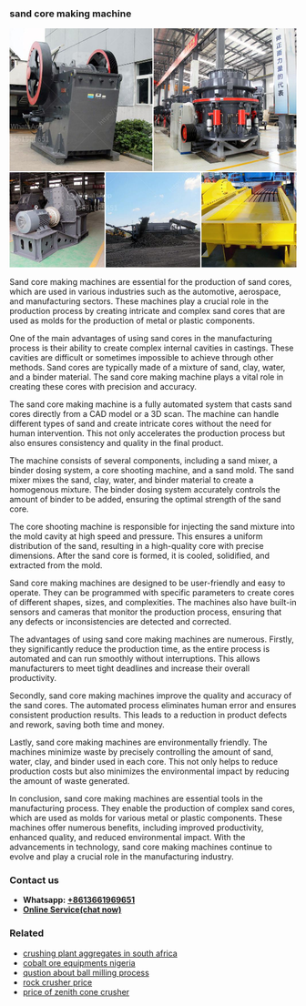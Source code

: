 <h3>sand core making machine</h3><img src='1704857026.jpg' alt=''><p>Sand core making machines are essential for the production of sand cores, which are used in various industries such as the automotive, aerospace, and manufacturing sectors. These machines play a crucial role in the production process by creating intricate and complex sand cores that are used as molds for the production of metal or plastic components.</p><p>One of the main advantages of using sand cores in the manufacturing process is their ability to create complex internal cavities in castings. These cavities are difficult or sometimes impossible to achieve through other methods. Sand cores are typically made of a mixture of sand, clay, water, and a binder material. The sand core making machine plays a vital role in creating these cores with precision and accuracy.</p><p>The sand core making machine is a fully automated system that casts sand cores directly from a CAD model or a 3D scan. The machine can handle different types of sand and create intricate cores without the need for human intervention. This not only accelerates the production process but also ensures consistency and quality in the final product.</p><p>The machine consists of several components, including a sand mixer, a binder dosing system, a core shooting machine, and a sand mold. The sand mixer mixes the sand, clay, water, and binder material to create a homogenous mixture. The binder dosing system accurately controls the amount of binder to be added, ensuring the optimal strength of the sand core.</p><p>The core shooting machine is responsible for injecting the sand mixture into the mold cavity at high speed and pressure. This ensures a uniform distribution of the sand, resulting in a high-quality core with precise dimensions. After the sand core is formed, it is cooled, solidified, and extracted from the mold.</p><p>Sand core making machines are designed to be user-friendly and easy to operate. They can be programmed with specific parameters to create cores of different shapes, sizes, and complexities. The machines also have built-in sensors and cameras that monitor the production process, ensuring that any defects or inconsistencies are detected and corrected.</p><p>The advantages of using sand core making machines are numerous. Firstly, they significantly reduce the production time, as the entire process is automated and can run smoothly without interruptions. This allows manufacturers to meet tight deadlines and increase their overall productivity.</p><p>Secondly, sand core making machines improve the quality and accuracy of the sand cores. The automated process eliminates human error and ensures consistent production results. This leads to a reduction in product defects and rework, saving both time and money.</p><p>Lastly, sand core making machines are environmentally friendly. The machines minimize waste by precisely controlling the amount of sand, water, clay, and binder used in each core. This not only helps to reduce production costs but also minimizes the environmental impact by reducing the amount of waste generated.</p><p>In conclusion, sand core making machines are essential tools in the manufacturing process. They enable the production of complex sand cores, which are used as molds for various metal or plastic components. These machines offer numerous benefits, including improved productivity, enhanced quality, and reduced environmental impact. With the advancements in technology, sand core making machines continue to evolve and play a crucial role in the manufacturing industry.</p><h3>Contact us</h3><ul><li><strong>Whatsapp:&nbsp;<a href="https://wa.me/8613661969651">+8613661969651</a></strong></li><li><a href="https://swt.shibang-china.com/?git&amp;zhl&amp;sand core making machine"><strong>Online Service(chat now)</strong></a></li></ul><h3>Related</h3><ul><li><a href='crushing plant aggregates in south africa.md'>crushing plant aggregates in south africa</a></li><li><a href='cobalt ore equipments nigeria.md'>cobalt ore equipments nigeria</a></li><li><a href='qustion about ball milling process.md'>qustion about ball milling process</a></li><li><a href='rock crusher price.md'>rock crusher price</a></li><li><a href='price of zenith cone crusher.md'>price of zenith cone crusher</a></li></ul>